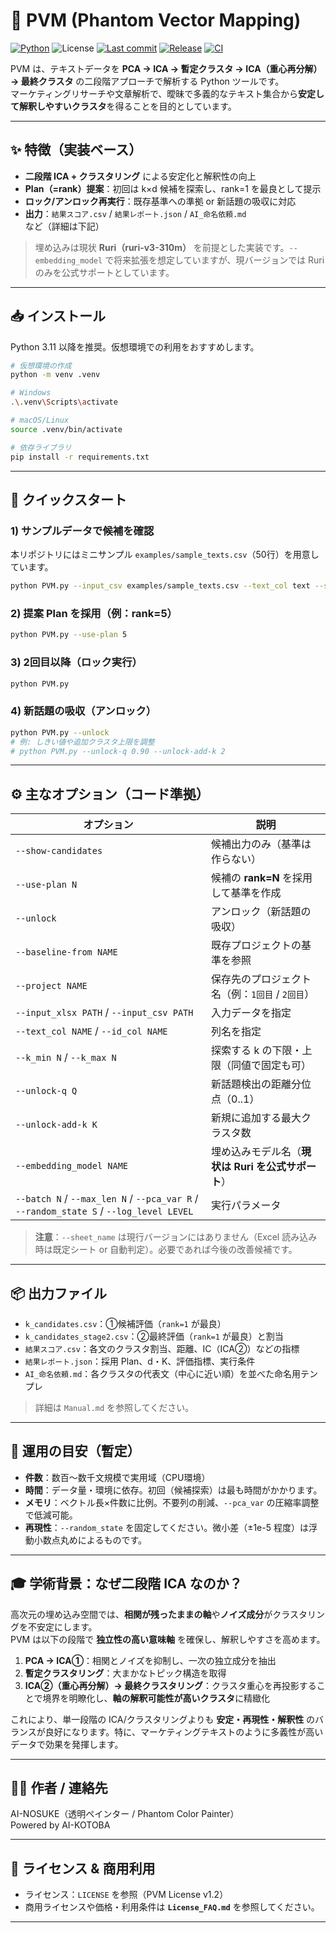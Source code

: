 # 📘 PVM (Phantom Vector Mapping)
[![Python](https://img.shields.io/badge/python-3.11%2B-informational)](#)
![License](https://img.shields.io/badge/license-PVM%20v1.2-blue)
[![Last commit](https://img.shields.io/github/last-commit/AI-NOSUKE/PVM)](https://github.com/AI-NOSUKE/PVM/commits/main)
[![Release](https://img.shields.io/github/v/release/AI-NOSUKE/PVM?display_name=tag&sort=semver)](https://github.com/AI-NOSUKE/PVM/releases)
[![CI](https://github.com/AI-NOSUKE/PVM/actions/workflows/ci.yml/badge.svg)](https://github.com/AI-NOSUKE/PVM/actions/workflows/ci.yml)

PVM は、テキストデータを **PCA → ICA → 暫定クラスタ → ICA（重心再分解） → 最終クラスタ** の二段階アプローチで解析する Python ツールです。  
マーケティングリサーチや文章解析で、曖昧で多義的なテキスト集合から**安定して解釈しやすいクラスタ**を得ることを目的としています。

---

## ✨ 特徴（実装ベース）
- **二段階 ICA + クラスタリング** による安定化と解釈性の向上
- **Plan（=rank）提案**：初回は k×d 候補を探索し、rank=1 を最良として提示
- **ロック/アンロック再実行**：既存基準への準拠 or 新話題の吸収に対応
- **出力**：`結果スコア.csv` / `結果レポート.json` / `AI_命名依頼.md` など（詳細は下記）

> 埋め込みは現状 **Ruri（ruri-v3-310m）** を前提とした実装です。`--embedding_model` で将来拡張を想定していますが、現バージョンでは Ruri のみを公式サポートとしています。

---

## 📥 インストール

Python 3.11 以降を推奨。仮想環境での利用をおすすめします。

```bash
# 仮想環境の作成
python -m venv .venv

# Windows
.\.venv\Scripts\activate

# macOS/Linux
source .venv/bin/activate

# 依存ライブラリ
pip install -r requirements.txt
```

---

## 🚀 クイックスタート

### 1) サンプルデータで候補を確認
本リポジトリにはミニサンプル `examples/sample_texts.csv`（50行）を用意しています。

```bash
python PVM.py --input_csv examples/sample_texts.csv --text_col text --show-candidates
```

### 2) 提案 Plan を採用（例：rank=5）
```bash
python PVM.py --use-plan 5
```

### 3) 2回目以降（ロック実行）
```bash
python PVM.py
```

### 4) 新話題の吸収（アンロック）
```bash
python PVM.py --unlock
# 例: しきい値や追加クラスタ上限を調整
# python PVM.py --unlock-q 0.90 --unlock-add-k 2
```

---

## ⚙️ 主なオプション（コード準拠）

| オプション | 説明 |
|---|---|
| `--show-candidates` | 候補出力のみ（基準は作らない） |
| `--use-plan N` | 候補の **rank=N** を採用して基準を作成 |
| `--unlock` | アンロック（新話題の吸収） |
| `--baseline-from NAME` | 既存プロジェクトの基準を参照 |
| `--project NAME` | 保存先のプロジェクト名（例：`1回目` / `2回目`） |
| `--input_xlsx PATH` / `--input_csv PATH` | 入力データを指定 |
| `--text_col NAME` / `--id_col NAME` | 列名を指定 |
| `--k_min N` / `--k_max N` | 探索する k の下限・上限（同値で固定も可） |
| `--unlock-q Q` | 新話題検出の距離分位点（0..1） |
| `--unlock-add-k K` | 新規に追加する最大クラスタ数 |
| `--embedding_model NAME` | 埋め込みモデル名（**現状は Ruri を公式サポート**） |
| `--batch N` / `--max_len N` / `--pca_var R` / `--random_state S` / `--log_level LEVEL` | 実行パラメータ |

> **注意**：`--sheet_name` は現行バージョンにはありません（Excel 読み込み時は既定シート or 自動判定）。必要であれば今後の改善候補です。

---

## 📦 出力ファイル

- `k_candidates.csv`：①候補評価（`rank=1` が最良）  
- `k_candidates_stage2.csv`：②最終評価（`rank=1` が最良）と割当  
- `結果スコア.csv`：各文のクラスタ割当、距離、IC（ICA②）などの指標  
- `結果レポート.json`：採用 Plan、d・K、評価指標、実行条件  
- `AI_命名依頼.md`：各クラスタの代表文（中心に近い順）を並べた命名用テンプレ

> 詳細は `Manual.md` を参照してください。

---

## 🧠 運用の目安（暫定）
- **件数**：数百〜数千文規模で実用域（CPU環境）  
- **時間**：データ量・環境に依存。初回（候補探索）は最も時間がかかります。  
- **メモリ**：ベクトル長×件数に比例。不要列の削減、`--pca_var` の圧縮率調整で低減可能。  
- **再現性**：`--random_state` を固定してください。微小差（±1e-5 程度）は浮動小数点丸めによるものです。

---

## 🎓 学術背景：なぜ二段階 ICA なのか？

高次元の埋め込み空間では、**相関が残ったままの軸**や**ノイズ成分**がクラスタリングを不安定にします。  
PVM は以下の段階で **独立性の高い意味軸** を確保し、解釈しやすさを高めます。

1. **PCA → ICA①**：相関とノイズを抑制し、一次の独立成分を抽出  
2. **暫定クラスタリング**：大まかなトピック構造を取得  
3. **ICA②（重心再分解）→ 最終クラスタリング**：クラスタ重心を再投影することで境界を明瞭化し、**軸の解釈可能性が高いクラスタ**に精緻化

これにより、単一段階の ICA/クラスタリングよりも **安定・再現性・解釈性** のバランスが良好になります。特に、マーケティングテキストのように多義性が高いデータで効果を発揮します。

---

## 🧑‍💻 作者 / 連絡先
AI-NOSUKE（透明ペインター / Phantom Color Painter）  
Powered by AI-KOTOBA

---

## 📜 ライセンス & 商用利用
- ライセンス：`LICENSE` を参照（PVM License v1.2）  
- 商用ライセンスや価格・利用条件は **`License_FAQ.md`** を参照してください。

---


